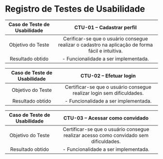 # Registro de Testes de Usabilidade

| **Caso de Teste de Usabilidade** 	| **CTU-01 – Cadastrar perfil** 	|
|:---:	|:---:	|
| Objetivo do Teste 	| Cerificar-se que o usuário consegue realizar o cadastro na aplicação de forma fácil e intuitiva. |
| Resultado obtido | - Funcionalidade a ser implementada. |

| **Caso de Teste de Usabilidade** 	| **CTU-02 – Efetuar login**	|
|:---:	|:---:	|
| Objetivo do Teste 	| Certificar-se que o usuário consegue realizar login sem dificuldades. |
| Resultado obtido | - Funcionalidade a ser implementada. |

| **Caso de Teste de Usabilidade** 	| **CTU-03 – Acessar como convidado**	|
|:---:	|:---:	|
| Objetivo do Teste 	| Certificar-se que o usuário consegue realizar acesso como convidado sem dificuldades. |
| Resultado obtido| - Funcionalidade a ser implementada. |
